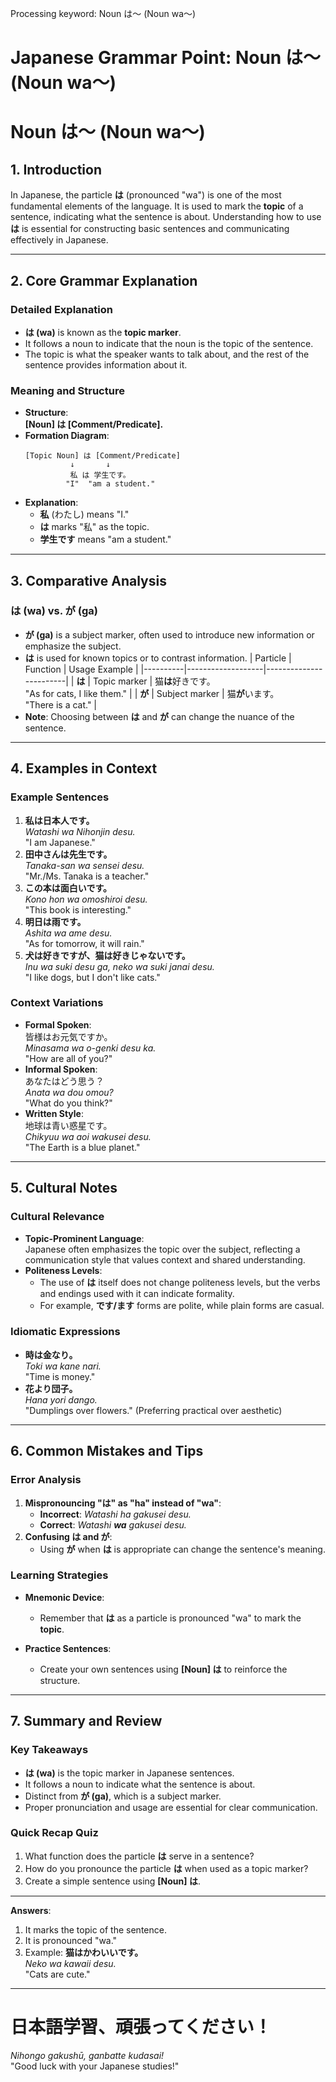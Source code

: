 Processing keyword: Noun は～ (Noun wa〜)
# Japanese Grammar Point: Noun は～ (Noun wa〜)
# Noun は～ (Noun wa〜)
## 1. Introduction
In Japanese, the particle **は** (pronounced "wa") is one of the most fundamental elements of the language. It is used to mark the **topic** of a sentence, indicating what the sentence is about. Understanding how to use **は** is essential for constructing basic sentences and communicating effectively in Japanese.

---
## 2. Core Grammar Explanation
### Detailed Explanation
- **は (wa)** is known as the **topic marker**.
- It follows a noun to indicate that the noun is the topic of the sentence.
- The topic is what the speaker wants to talk about, and the rest of the sentence provides information about it.
### Meaning and Structure
- **Structure**:  
  **[Noun] は [Comment/Predicate].**
- **Formation Diagram**:
  ```
  [Topic Noun] は [Comment/Predicate]
            ↓       ↓
            私 は 学生です。
           "I"  "am a student."
  ```
- **Explanation**:
  - **私** (わたし) means "I."
  - **は** marks "私" as the topic.
  - **学生です** means "am a student."
---
## 3. Comparative Analysis
### は (wa) vs. が (ga)
- **が (ga)** is a subject marker, often used to introduce new information or emphasize the subject.
- **は** is used for known topics or to contrast information.
| Particle | Function          | Usage Example          |
|----------|-------------------|------------------------|
| **は**     | Topic marker      | 猫**は**好きです。<br>"As for cats, I like them." |
| **が**     | Subject marker    | 猫**が**います。<br>"There is a cat."         |
- **Note**: Choosing between **は** and **が** can change the nuance of the sentence.
---
## 4. Examples in Context
### Example Sentences
1. **私は日本人です。**  
   *Watashi wa Nihonjin desu.*  
   "I am Japanese."
2. **田中さんは先生です。**  
   *Tanaka-san wa sensei desu.*  
   "Mr./Ms. Tanaka is a teacher."
3. **この本は面白いです。**  
   *Kono hon wa omoshiroi desu.*  
   "This book is interesting."
4. **明日は雨です。**  
   *Ashita wa ame desu.*  
   "As for tomorrow, it will rain."
5. **犬は好きですが、猫は好きじゃないです。**  
   *Inu wa suki desu ga, neko wa suki janai desu.*  
   "I like dogs, but I don't like cats."
### Context Variations
- **Formal Spoken**:  
  皆様はお元気ですか。  
  *Minasama wa o-genki desu ka.*  
  "How are all of you?"
- **Informal Spoken**:  
  あなたはどう思う？  
  *Anata wa dou omou?*  
  "What do you think?"
- **Written Style**:  
  地球は青い惑星です。  
  *Chikyuu wa aoi wakusei desu.*  
  "The Earth is a blue planet."
---
## 5. Cultural Notes
### Cultural Relevance
- **Topic-Prominent Language**:  
  Japanese often emphasizes the topic over the subject, reflecting a communication style that values context and shared understanding.
- **Politeness Levels**:  
  - The use of **は** itself does not change politeness levels, but the verbs and endings used with it can indicate formality.
  - For example, **です/ます** forms are polite, while plain forms are casual.
### Idiomatic Expressions
- **時は金なり。**  
  *Toki wa kane nari.*  
  "Time is money."
- **花より団子。**  
  *Hana yori dango.*  
  "Dumplings over flowers." (Preferring practical over aesthetic)
---
## 6. Common Mistakes and Tips
### Error Analysis
1. **Mispronouncing "は" as "ha" instead of "wa"**:
   - **Incorrect**: *Watashi ha gakusei desu.*
   - **Correct**: *Watashi **wa** gakusei desu.*
2. **Confusing は and が**:
   - Using **が** when **は** is appropriate can change the sentence's meaning.
### Learning Strategies
- **Mnemonic Device**:
  - Remember that **は** as a particle is pronounced "wa" to mark the **topic**.
  
- **Practice Sentences**:
  - Create your own sentences using **[Noun] は** to reinforce the structure.
---
## 7. Summary and Review
### Key Takeaways
- **は (wa)** is the topic marker in Japanese sentences.
- It follows a noun to indicate what the sentence is about.
- Distinct from **が (ga)**, which is a subject marker.
- Proper pronunciation and usage are essential for clear communication.
### Quick Recap Quiz
1. What function does the particle **は** serve in a sentence?
2. How do you pronounce the particle **は** when used as a topic marker?
3. Create a simple sentence using **[Noun] は**.
---
**Answers**:
1. It marks the topic of the sentence.
2. It is pronounced "wa."
3. Example: **猫はかわいいです。**  
   *Neko wa kawaii desu.*  
   "Cats are cute."
---
# 日本語学習、頑張ってください！  
*Nihongo gakushū, ganbatte kudasai!*  
"Good luck with your Japanese studies!"
